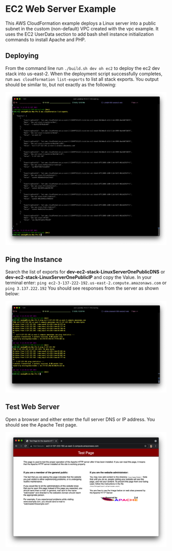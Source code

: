 # EC2 Web Server Example

This AWS CloudFormation example deploys a Linux server into a public subnet in the custom (non-default) VPC created with the vpc example. It uses the EC2 UserData section to add bash shell instance initialization commands to install Apache and PHP.

## Deploying
From the command line run `./build.sh dev oh ec2` to deploy the ec2 dev stack into us-east-2. When the deployment script successfully completes, run `aws cloudformation list-exports` to list all stack exports. You output should be similar to, but not exactly as the following:

<img src="diagrams/AWSExports.png"></img>

## Ping the Instance
Search the list of exports for **dev-ec2-stack-LinuxServerOnePublicDNS** or **dev-ec2-stack-LinuxServerOnePublicIP** and copy the Value. In your terminal enter:
`ping ec2-3-137-222-192.us-east-2.compute.amazonaws.com` or `ping 3.137.222.192` You should see responses from the server as shown below:

<img src="diagrams/PingInstance.png"></img>

## Test Web Server
Open a browser and either enter the full server DNS or IP address. You should see the Apache Test page.

<img src="diagrams/ApacheTestPage.png"></img>
